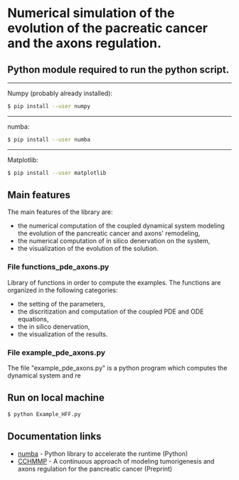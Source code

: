 # Numerical simulation of the evolution of the pacreatic cancer and the axons regulation.

## Python module required to run the python script.
---
Numpy (probably already installed):
```sh
$ pip install --user numpy
```
---
numba:
```sh
$ pip install --user numba
```
---
Matplotlib:
```sh
$ pip install --user matplotlib
```
## Main features

The main features of the library are:
- the numerical computation of the coupled dynamical system modeling the evolution of the pancreatic cancer and axons' remodeling,
- the numerical computation of in silico denervation on the system,
- the visualization of the evolution of the solution.

### File functions_pde_axons.py

Library of functions in order to compute the examples. The functions are organized in the following categories:
* the setting of the parameters,
* the discritization and computation of the coupled PDE and ODE equations,
* the in silico denervation,
* the visualization of the results.

### File example_pde_axons.py

The file "example_pde_axons.py" is a python program which computes the dynamical system and re




## Run on local machine 
```sh
$ python Example_HFF.py
```

## Documentation links

* [numba](https://numba.pydata.org/) - Python library to accelerate the runtime (Python)
* [CCHMMP](https://hal.archives-ouvertes.fr/hal-02263522) - A continuous approach of modeling tumorigenesis and
axons regulation for the pancreatic cancer (Preprint)
